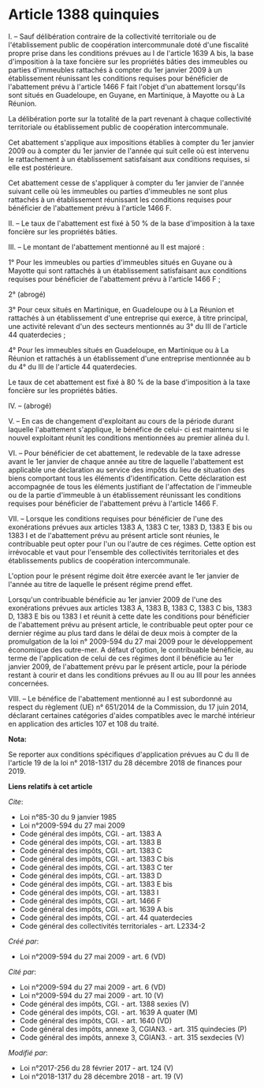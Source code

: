 # Article 1388 quinquies

I. – Sauf délibération contraire de la collectivité territoriale ou de l'établissement public de coopération intercommunale
doté d'une fiscalité propre prise dans les conditions prévues au I de l'article 1639 A bis, la base d'imposition à la taxe
foncière sur les propriétés bâties des immeubles ou parties d'immeubles rattachés à compter du 1er janvier 2009 à un
établissement réunissant les conditions requises pour bénéficier de l'abattement prévu à l'article 1466 F fait l'objet d'un
abattement lorsqu'ils sont situés en Guadeloupe, en Guyane, en Martinique, à Mayotte ou à La Réunion.

La délibération porte sur la totalité de la part revenant à chaque collectivité territoriale ou établissement public de
coopération intercommunale.

Cet abattement s'applique aux impositions établies à compter du 1er janvier 2009 ou à compter du 1er janvier de l'année qui
suit celle où est intervenu le rattachement à un établissement satisfaisant aux conditions requises, si elle est postérieure.

Cet abattement cesse de s'appliquer à compter du 1er janvier de l'année suivant celle où les immeubles ou parties d'immeubles
ne sont plus rattachés à un établissement réunissant les conditions requises pour bénéficier de l'abattement prévu à
l'article 1466 F.

II. – Le taux de l'abattement est fixé à 50 % de la base d'imposition à la taxe foncière sur les propriétés bâties.

III. – Le montant de l'abattement mentionné au II est majoré :

1° Pour les immeubles ou parties d'immeubles situés en Guyane ou à Mayotte qui sont rattachés à un établissement satisfaisant
aux conditions requises pour bénéficier de l'abattement prévu à l'article 1466 F ;

2° (abrogé)

3° Pour ceux situés en Martinique, en Guadeloupe ou à La Réunion et rattachés à un établissement d'une entreprise qui exerce,
à titre principal, une activité relevant d'un des secteurs mentionnés au 3° du III de l'article 44 quaterdecies ;

4° Pour les immeubles situés en Guadeloupe, en Martinique ou à La Réunion et rattachés à un établissement d'une entreprise
mentionnée au b du 4° du III de l'article 44 quaterdecies.

Le taux de cet abattement est fixé à 80 % de la base d'imposition à la taxe foncière sur les propriétés bâties.

IV. – (abrogé)

V. – En cas de changement d'exploitant au cours de la période durant laquelle l'abattement s'applique, le bénéfice de celui-
ci est maintenu si le nouvel exploitant réunit les conditions mentionnées au premier alinéa du I.

VI. – Pour bénéficier de cet abattement, le redevable de la taxe adresse avant le 1er janvier de chaque année au titre de
laquelle l'abattement est applicable une déclaration au service des impôts du lieu de situation des biens comportant tous les
éléments d'identification. Cette déclaration est accompagnée de tous les éléments justifiant de l'affectation de l'immeuble
ou de la partie d'immeuble à un établissement réunissant les conditions requises pour bénéficier de l'abattement prévu à
l'article 1466 F.

VII. – Lorsque les conditions requises pour bénéficier de l'une des exonérations prévues aux articles 1383 A, 1383 C ter,
1383 D, 1383 E bis ou 1383 I et de l'abattement prévu au présent article sont réunies, le contribuable peut opter pour l'un
ou l'autre de ces régimes. Cette option est irrévocable et vaut pour l'ensemble des collectivités territoriales et des
établissements publics de coopération intercommunale.

L'option pour le présent régime doit être exercée avant le 1er janvier de l'année au titre de laquelle le présent régime
prend effet.

Lorsqu'un contribuable bénéficie au 1er janvier 2009 de l'une des exonérations prévues aux articles 1383 A, 1383 B, 1383 C,
1383 C bis, 1383 D, 1383 E bis ou 1383 I et réunit à cette date les conditions pour bénéficier de l'abattement prévu au
présent article, le contribuable peut opter pour ce dernier régime au plus tard dans le délai de deux mois à compter de la
promulgation de la loi n° 2009-594 du 27 mai 2009 pour le développement économique des outre-mer. A défaut d'option, le
contribuable bénéficie, au terme de l'application de celui de ces régimes dont il bénéficie au 1er janvier 2009, de
l'abattement prévu par le présent article, pour la période restant à courir et dans les conditions prévues au II ou au III
pour les années concernées.

VIII. – Le bénéfice de l'abattement mentionné au I est subordonné au respect du règlement (UE) n° 651/2014 de la Commission,
du 17 juin 2014, déclarant certaines catégories d'aides compatibles avec le marché intérieur en application des articles 107
et 108 du traité.

**Nota:**

Se reporter aux conditions spécifiques d'application prévues au C du II de l'article 19 de la loi n° 2018-1317 du 28 décembre
2018 de finances pour 2019.

**Liens relatifs à cet article**

_Cite_:

  - Loi n°85-30 du 9 janvier 1985
  - Loi n°2009-594 du 27 mai 2009
  - Code général des impôts, CGI. - art. 1383 A
  - Code général des impôts, CGI. - art. 1383 B
  - Code général des impôts, CGI. - art. 1383 C
  - Code général des impôts, CGI. - art. 1383 C bis
  - Code général des impôts, CGI. - art. 1383 C ter
  - Code général des impôts, CGI. - art. 1383 D
  - Code général des impôts, CGI. - art. 1383 E bis
  - Code général des impôts, CGI. - art. 1383 I
  - Code général des impôts, CGI. - art. 1466 F
  - Code général des impôts, CGI. - art. 1639 A bis
  - Code général des impôts, CGI. - art. 44 quaterdecies
  - Code général des collectivités territoriales - art. L2334-2

_Créé par_:

  - Loi n°2009-594 du 27 mai 2009 - art. 6 (VD)

_Cité par_:

  - Loi n°2009-594 du 27 mai 2009 - art. 6 (VD)
  - Loi n°2009-594 du 27 mai 2009 - art. 10 (V)
  - Code général des impôts, CGI. - art. 1388 sexies (V)
  - Code général des impôts, CGI. - art. 1639 A quater (M)
  - Code général des impôts, CGI. - art. 1640 (VD)
  - Code général des impôts, annexe 3, CGIAN3. - art. 315 quindecies (P)
  - Code général des impôts, annexe 3, CGIAN3. - art. 315 sexdecies (V)

_Modifié par_:

  - Loi n°2017-256 du 28 février 2017 - art. 124 (V)
  - Loi n°2018-1317 du 28 décembre 2018 - art. 19 (V)
